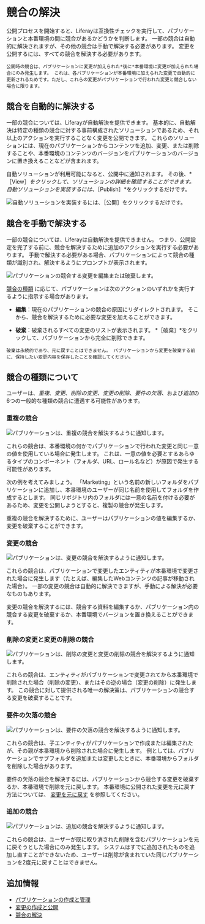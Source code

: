 # 競合の解決

公開プロセスを開始すると、Liferayは互換性チェックを実行して、パブリケーションと本番環境の間に競合があるかどうかを判断します。 一部の競合は自動的に解決されますが、その他の競合は手動で解決する必要があります。 変更を公開するには、すべての競合を解決する必要があります。

```{note}
公開時の競合は、パブリケーションに変更が加えられた*後に*本番環境に変更が加えられた場合にのみ発生します。 これは、各パブリケーションが本番環境に加えられた変更で自動的に更新されるためです。ただし、これらの変更がパブリケーションで行われた変更と競合しない場合に限ります。
```

## 競合を自動的に解決する

一部の競合については、Liferayが自動解決を提供できます。 基本的に、自動解決は特定の種類の競合に対する事前構成されたソリューションであるため、それ以上のアクションを実行することなく変更を公開できます。 これらのソリューションには、現在のパブリケーションからコンテンツを追加、変更、または削除することや、本番環境のコンテンツのバージョンをパブリケーションのバージョンに置き換えることなどが含まれます。

自動ソリューションが利用可能になると、公開中に通知されます。 その後、*［View］*をクリックして、ソリューションの詳細を確認することができます。 自動ソリューションを実装するには、*［Publish］*をクリックするだけです。

![自動ソリューションを実装するには、［公開］をクリックするだけです。](./resolving-conflicts/images/01.png)

## 競合を手動で解決する

一部の競合については、Liferayは自動解決を提供できません。 つまり、公開設定を完了する前に、競合を解決するために追加のアクションを実行する必要があります。 手動で解決する必要がある場合、パブリケーションによって競合の種類が識別され、解決するようにプロンプトが表示されます。

![パブリケーションの競合する変更を編集または破棄します。](./resolving-conflicts/images/02.png)

[競合の種類](#understanding-conflict-types) に応じて、パブリケーションは次のアクションのいずれかを実行するように指示する場合があります。

* **編集**：現在のパブリケーションの競合の原因にリダイレクトされます。 そこから、競合を解決するために必要な変更を加えることができます。

* **破棄**：破棄されるすべての変更のリストが表示されます。 *［破棄］*をクリックして、パブリケーションから完全に削除できます。

```{warning}
破棄は永続的であり、元に戻すことはできません。 パブリケーションから変更を破棄する前に、保持したい変更内容を保存したことを確認してください。
```

## 競合の種類について

ユーザーは、*重複*、*変更*、*削除の変更*、*変更の削除*、*要件の欠落*、および*追加*の6つの一般的な種類の競合に遭遇する可能性があります。

### 重複の競合

![パブリケーションは、重複の競合を解決するように通知します。](./resolving-conflicts/images/03.png)

これらの競合は、本番環境の何かでパブリケーションで行われた変更と同じ一意の値を使用している場合に発生します。 これは、一意の値を必要とするあらゆるタイプのコンポーネント（フォルダ、URL、ロール名など）が原因で発生する可能性があります。

次の例を考えてみましょう。 「Marketing」という名前の新しいフォルダをパブリケーションに追加し、本番環境のユーザーが同じ名前を使用してフォルダを作成するとします。 同じリポジトリ内のフォルダには一意の名前を付ける必要があるため、変更を公開しようとすると、複製の競合が発生します。

重複の競合を解決するために、ユーザーはパブリケーションの値を編集するか、変更を破棄することができます。

### 変更の競合

![パブリケーションは、変更の競合を解決するように通知します。](./resolving-conflicts/images/04.png)

これらの競合は、パブリケーションで変更したエンティティが本番環境で変更された場合に発生します（たとえば、編集したWebコンテンツの記事が移動された場合）。 一部の変更の競合は自動的に解決できますが、手動による解決が必要なものもあります。

変更の競合を解決するには、競合する資料を編集するか、パブリケーション内の競合する変更を破棄するか、本番環境でバージョンを置き換えることができます。

### 削除の変更と変更の削除の競合

![パブリケーションは、削除の変更と変更の削除の競合を解決するように通知します。](./resolving-conflicts/images/05.png)

これらの競合は、エンティティがパブリケーションで変更されてから本番環境で削除された場合（削除の変更）、またはその逆の場合（変更の削除）に発生します。 この競合に対して提供される唯一の解決策は、パブリケーションの競合する変更を破棄することです。

### 要件の欠落の競合

![パブリケーションは、要件の欠落の競合を解決するように通知します。](./resolving-conflicts/images/06.png)

これらの競合は、子エンティティがパブリケーションで作成または編集されたが、その親が本番環境から削除された場合に発生します。 例としては、パブリケーションでサブフォルダを追加または変更したときに、本番環境からフォルダを削除した場合があります。

要件の欠落の競合を解決するには、パブリケーションから競合する変更を破棄するか、本番環境で削除を元に戻します。 本番環境に公開された変更を元に戻す方法については、 [変更を元に戻す](./reverting-changes.md) を参照してください。

### 追加の競合

![パブリケーションは、追加の競合を解決するように通知します。](./resolving-conflicts/images/07.png)

これらの競合は、ユーザーが既に取り消された削除を含むパブリケーションを元に戻そうとした場合にのみ発生します。 システムはすでに追加されたものを追加し直すことができないため、ユーザーは削除が含まれていた同じパブリケーションを2度元に戻すことはできません。

## 追加情報

* [パブリケーションの作成と管理](./creating-and-managing-publications.md)
* [変更の作成と公開](./making-and-publishing-changes.md)
* [競合の解決](./resolving-conflicts.md)
